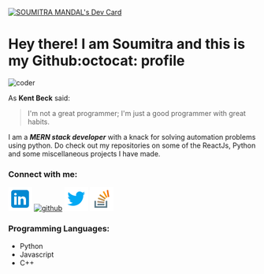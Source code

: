 
<!-- icons  -->

[1.1]: https://github.com/Soumitra-Mandal/Soumitra-Mandal/blob/master/assets/icons/icons8-linkedin-48.png (linkedin icon with padding)
[2.1]: https://github.com/Soumitra-Mandal/Soumitra-Mandal/blob/master/assets/icons/icons8-github-48.png (github icon with padding)
[3.1]: https://github.com/Soumitra-Mandal/Soumitra-Mandal/blob/master/assets/icons/icons8-twitter-48.png (twitter icon with padding)
[5.1]: https://github.com/Soumitra-Mandal/Soumitra-Mandal/blob/master/assets/icons/icons8-stack-overflow-48.png (stackoverflow icon with padding)

<a href="https://app.daily.dev/Soumitra21"><img src="https://api.daily.dev/devcards/72f641239ad04f828307486ea6e99747.png?r=xm8" width="400" alt="SOUMITRA MANDAL's Dev Card"/></a>

<!-- links to my social media accounts -->

[1]: https://www.linkedin.com/in/soumitra-mandal21/
[2]: https://www.github.com/Soumitra-Mandal
[3]: https://www.twitter.com/soumi5248
[5]: https://stackoverflow.com

<!-- Don't remove this --- https://github.com/ombharatiya -->

# Hey there! I am Soumitra and this is my Github:octocat: profile
![coder](https://img.icons8.com/cotton/2x/laptop-coding.png)

As **Kent Beck** said:
>I'm not a great programmer; 
>I'm just a good programmer with great habits.

I am a ***MERN stack developer*** with a knack for solving automation problems using python. 
Do check out my repositories on some of the ReactJs, Python and some miscellaneous projects I have made.

### **Connect** with me:

[![linkedin ][1.1]][1]
[![github ][2.1]][2]
[![twitter ][3.1]][3]
[![stackoverflow][5.1]][5]

### Programming Languages:
- Python
- Javascript
- C++
